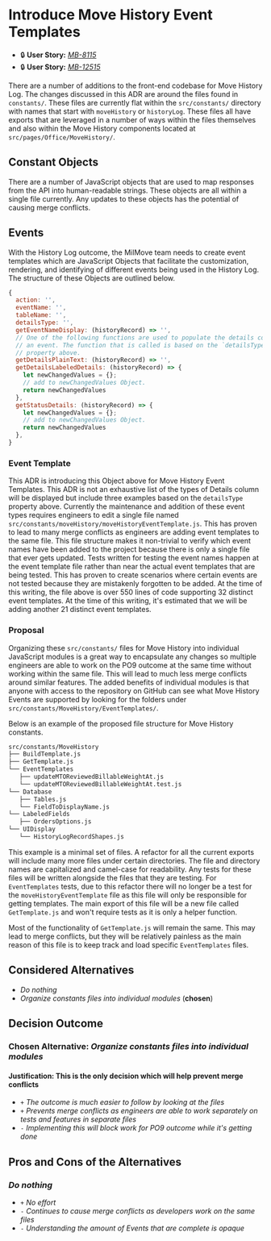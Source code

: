 # Introduce Move History Event Templates

- 🔒 **User Story:** [_MB-8115_](https://dp3.atlassian.net/browse/MB-8115)
- 🔒 **User Story:** [_MB-12515_](https://dp3.atlassian.net/browse/MB-12515)

There are a number of additions to the front-end codebase for Move History Log.
The changes discussed in this ADR are around the files found in `constants/`.
These files are currently flat within the `src/constants/` directory with names
that start with `moveHistory` or `historyLog`. These files all have exports that
are leveraged in a number of ways within the files themselves and also within
the Move History components located at `src/pages/Office/MoveHistory/`.

## Constant Objects

There are a number of JavaScript objects that are used to map responses from the
API into human-readable strings. These objects are all within a single file
currently. Any updates to these objects has the potential of causing merge
conflicts.

## Events

With the History Log outcome, the MilMove team needs to create event templates
which are JavaScript Objects that facilitate the customization, rendering, and
identifying of different events being used in the History Log. The structure of
these Objects are outlined below.

```javascript
{
  action: '',
  eventName: '',
  tableName: '',
  detailsType: '',
  getEventNameDisplay: (historyRecord) => '',
  // One of the following functions are used to populate the details column of
  // an event. The function that is called is based on the `detailsType`
  // property above.
  getDetailsPlainText: (historyRecord) => '',
  getDetailsLabeledDetails: (historyRecord) => {
    let newChangedValues = {};
    // add to newChangedValues Object.
    return newChangedValues
  },
  getStatusDetails: (historyRecord) => {
    let newChangedValues = {};
    // add to newChangedValues Object.
    return newChangedValues
  },
}
```

### Event Template

This ADR is introducing this Object above for Move History Event Templates. This
ADR is not an exhaustive list of the types of Details column will be displayed
but include three examples based on the `detailsType` property above. Currently
the maintenance and addition of these event types requires engineers to edit a
single file named `src/constants/moveHistory/moveHistoryEventTemplate.js`. This
has proven to lead to many merge conflicts as engineers are adding event
templates to the same file. This file structure makes it non-trivial to verify
which event names have been added to the project because there is only a single
file that ever gets updated. Tests written for testing the event names happen at
the event template file rather than near the actual event templates that are
being tested. This has proven to create scenarios where certain events are not
tested because they are mistakenly forgotten to be added. At the time of this
writing, the file above is over 550 lines of code supporting 32 distinct event
templates. At the time of this writing, it's estimated that we will be adding
another 21 distinct event templates.

### Proposal

Organizing these `src/constants/` files for Move History into individual
JavaScript modules is a great way to encapsulate any changes so multiple
engineers are able to work on the PO9 outcome at the same time without working
within the same file. This will lead to much less merge conflicts around similar
features. The added benefits of individual modules is that anyone with access to
the repository on GitHub can see what Move History Events are supported by
looking for the folders under `src/constants/MoveHistory/EventTemplates/`.

Below is an example of the proposed file structure for Move History constants.

```sh
src/constants/MoveHistory
├── BuildTemplate.js
├── GetTemplate.js
└── EventTemplates
   ├── updateMTOReviewedBillableWeightAt.js
   └── updateMTOReviewedBillableWeightAt.test.js
└── Database
   ├── Tables.js
   └── FieldToDisplayName.js
└── LabeledFields
   ├── OrdersOptions.js
└── UIDisplay
   └── HistoryLogRecordShapes.js
```

This example is a minimal set of files. A refactor for all the current exports
will include many more files under certain directories. The file and directory
names are capitalized and camel-case for readability. Any tests for these files
will be written alongside the files that they are testing. For `EventTemplates`
tests, due to this refactor there will no longer be a test for the
`moveHistoryEventTemplate` file as this file will only be responsible for
getting templates. The main export of this file will be a new file called
`GetTemplate.js` and won't require tests as it is only a helper function.

Most of the functionality of `GetTemplate.js` will remain the same. This may
lead to merge conflicts, but they will be relatively painless as the main reason
of this file is to keep track and load specific `EventTemplates` files.

## Considered Alternatives

- _Do nothing_
- _Organize constants files into individual modules_ (**chosen**)

## Decision Outcome

### Chosen Alternative: _Organize constants files into individual modules_

#### Justification: This is the only decision which will help prevent merge conflicts

- `+` _The outcome is much easier to follow by looking at the files_
- `+` _Prevents merge conflicts as engineers are able to work separately on
  tests and features in separate files_
- `-` _Implementing this will block work for PO9 outcome while it's getting done_

## Pros and Cons of the Alternatives

### _Do nothing_

- `+` _No effort_
- `-` _Continues to cause merge conflicts as developers work on the same files_
- `-` _Understanding the amount of Events that are complete is opaque_
